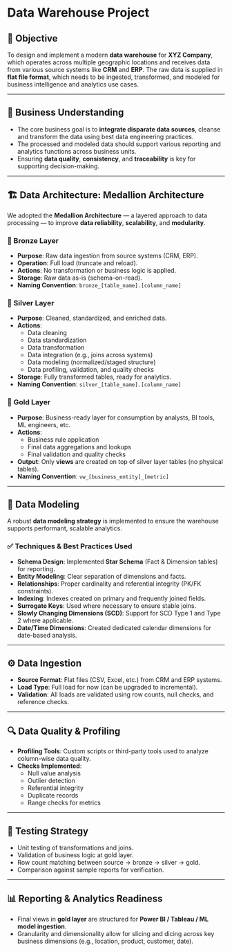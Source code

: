 # Data Warehouse Project

## 📌 Objective

To design and implement a modern **data warehouse** for **XYZ Company**, which operates across multiple geographic locations and receives data from various source systems like **CRM** and **ERP**. The raw data is supplied in **flat file format**, which needs to be ingested, transformed, and modeled for business intelligence and analytics use cases.

---

## 🧠 Business Understanding

- The core business goal is to **integrate disparate data sources**, cleanse and transform the data using best data engineering practices.
- The processed and modeled data should support various reporting and analytics functions across business units.
- Ensuring **data quality**, **consistency**, and **traceability** is key for supporting decision-making.

---

## 🏗️ Data Architecture: Medallion Architecture

We adopted the **Medallion Architecture** — a layered approach to data processing — to improve **data reliability**, **scalability**, and **modularity**.

### 🥉 Bronze Layer
- **Purpose**: Raw data ingestion from source systems (CRM, ERP).
- **Operation**: Full load (truncate and reload).
- **Actions**: No transformation or business logic is applied.
- **Storage**: Raw data as-is (schema-on-read).
- **Naming Convention**: `bronze_[table_name].[column_name]`

### 🥈 Silver Layer
- **Purpose**: Cleaned, standardized, and enriched data.
- **Actions**:
  - Data cleaning
  - Data standardization
  - Data transformation
  - Data integration (e.g., joins across systems)
  - Data modeling (normalized/staged structure)
  - Data profiling, validation, and quality checks
- **Storage**: Fully transformed tables, ready for analytics.
- **Naming Convention**: `silver_[table_name].[column_name]`

### 🥇 Gold Layer
- **Purpose**: Business-ready layer for consumption by analysts, BI tools, ML engineers, etc.
- **Actions**:
  - Business rule application
  - Final data aggregations and lookups
  - Final validation and quality checks
- **Output**: Only **views** are created on top of silver layer tables (no physical tables).
- **Naming Convention**: `vw_[business_entity]_[metric]`

---

## 🧱 Data Modeling

A robust **data modeling strategy** is implemented to ensure the warehouse supports performant, scalable analytics.

### ✅ Techniques & Best Practices Used
- **Schema Design**: Implemented **Star Schema** (Fact & Dimension tables) for reporting.
- **Entity Modeling**: Clear separation of dimensions and facts.
- **Relationships**: Proper cardinality and referential integrity (PK/FK constraints).
- **Indexing**: Indexes created on primary and frequently joined fields.
- **Surrogate Keys**: Used where necessary to ensure stable joins.
- **Slowly Changing Dimensions (SCD)**: Support for SCD Type 1 and Type 2 where applicable.
- **Date/Time Dimensions**: Created dedicated calendar dimensions for date-based analysis.

---

## ⚙️ Data Ingestion

- **Source Format**: Flat files (CSV, Excel, etc.) from CRM and ERP systems.
- **Load Type**: Full load for now (can be upgraded to incremental).
- **Validation**: All loads are validated using row counts, null checks, and reference checks.

---

## 🔍 Data Quality & Profiling

- **Profiling Tools**: Custom scripts or third-party tools used to analyze column-wise data quality.
- **Checks Implemented**:
  - Null value analysis
  - Outlier detection
  - Referential integrity
  - Duplicate records
  - Range checks for metrics

---

## 🧪 Testing Strategy

- Unit testing of transformations and joins.
- Validation of business logic at gold layer.
- Row count matching between source → bronze → silver → gold.
- Comparison against sample reports for verification.

---

## 📊 Reporting & Analytics Readiness

- Final views in **gold layer** are structured for **Power BI / Tableau / ML model ingestion**.
- Granularity and dimensionality allow for slicing and dicing across key business dimensions (e.g., location, product, customer, date).


